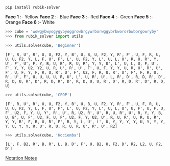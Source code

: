 ```
pip install rubik-solver
```

**Face 1** :- Yellow
**Face 2** :- Blue
**Face 3** :- Red
**Face 4** :- Green
**Face 5** :- Orange
**Face 6** :- White

```python
>>> cube = 'wowgybwyogygybyoggrowbrgywrborwggybrbwororbwborgowryby'
>>> from rubik_solver import utils
```
```python
>>> utils.solve(cube, 'Beginner')
```
```
[F', R, U', R', U, U, F2, Y, B', U, B, U, F2, Y, R', F', U, F, R, U, U, U, F2, Y, L, F, U', F', L', U, F2, Y, L', U, L, U', R, U, R', Y, U', F', U', F, Y, B, U, B', R, U, R', Y, Y, U', L', U, L, U, F, U', F', Y, Y, U2, Y2, U, R, U', R', U', F', U, F, Y, Y, U, R, U', R', U', F', U, F, Y, F, R, U, R', U', F', U2, F, R, U, R', U', F', F, R, U, R', U', F', U, U, U, U, R, U', L', U, R', U', L, R', D', R, D, R', D', R, D, U, R', D', R, D, R', D', R, D, U, U, R', D', R, D, R', D', R, D, U]
```
```python
>>> utils.solve(cube, 'CFOP')
```
```
[F', R, U', R', U, U, F2, Y, B', U, B, U, F2, Y, R', F', U, F, R, U, U, U, F2, Y, L, F, U', F', L', U, F2, Y, L', U, L, U', U, F', U, F, U, F', U2, F, Y, U, Y', R', U', R, U2, R', U', R, U, R', U', R, Y, Y, B, U, B', U, F', U2, F, U, F', U2, F, Y, U2, U', R, U, R', U, R, U, R', Y, Y, R', F, R, U, R', F', R, Y, L, U', L', U, Y, Y, Y, Y, U, Y, Y, Y, Y, U, Y, Y, R, U', R, U, R, U, R, U', R', U', R2]
```
```python
>>> utils.solve(cube, 'Kociemba')
```
```
[L', F, B2, R', B, R', L, B, D', F', U, B2, U, F2, D', R2, L2, U, F2, D']
```


[Notation Notes](https://rubiks.fandom.com/wiki/Notation)
